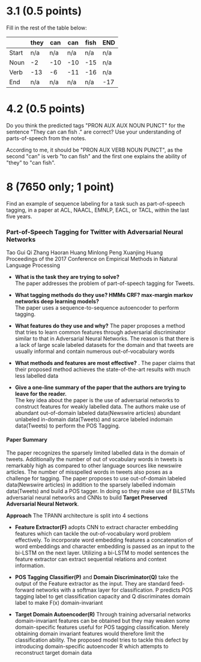# 3.1 (0.5 points)

Fill in the rest of the table below:

|      | they | can | can | fish | END |
|------|------|-----|-----|------|-----|
| Start|  n/a | n/a | n/a | n/a  | n/a |
| Noun | -2   | -10 | -10 | -15  | n/a |
| Verb | -13  | -6  | -11 | -16  | n/a |
| End  | n/a  | n/a | n/a | n/a  | -17 |


# 4.2 (0.5 points)

Do you think the predicted tags "PRON AUX AUX NOUN PUNCT" for the sentence "They can can fish ." are correct? Use your understanding of parts-of-speech from the notes.  

According to me, it should be "PRON AUX VERB NOUN PUNCT", as the second "can" is verb "to can fish" and the first one explains the ability of "they" to "can fish". 



# 8 (7650 only; 1 point)

Find an example of sequence labeling for a task such as part-of-speech tagging, in a paper at ACL, NAACL, EMNLP, EACL, or TACL, within the last five years. 

### Part-of-Speech Tagging for Twitter with Adversarial Neural Networks
Tao Gui Qi Zhang Haoran Huang Minlong Peng Xuanjing Huang  
Proceedings of the 2017 Conference on Empirical Methods in Natural Language Processing   

* **What is the task they are trying to solve?**  
    The paper addresses the problem of part-of-speech tagging for Tweets.   
  
* **What tagging methods do they use? HMMs CRF? max-margin markov networks deep learning models?**   
    The paper uses a sequence-to-sequence autoencoder to perform tagging.  
  
* **What features do they use and why?**
    The paper proposes a method that tries to learn common features through adversarial discriminator similar to that in Adversarial Neural Networks. The reason is that there is a lack of large scale labeled datasets for the domain and  that tweets are usually informal and contain numerous out-of-vocabulary words  
  
* **What methods and features are most effective?** . 
    The paper claims that their proposed method achieves the state-of-the-art results with much less labelled data  
  
* **Give a one-line summary of the paper that the authors are trying to leave for the reader.**  
    The key idea about the paper is the use of adversarial networks to construct features for weakly labelled data. The authors make use of abundant out-of-domain labeled data(Newswire articles) abundant  unlabeled in-domain data(Tweets) and scarce labeled indomain data(Tweets) to perform the POS Tagging.  

#### **Paper Summary** 

The paper recognizes the sparsely limited labelled data in the domain of tweets. Additionally the number of out of vocabulary words in tweets is remarkably high as compared to other language sources like newswire articles. The number of misspelled words in tweets also poses as a challenge for tagging. The paper proposes to use out-of-domain labeled data(Newswire articles) in addition to the sparsely labelled indomain data(Tweets) and build a POS tagger. In doing so they make use of BiLSTMs adversarial neural networks and CNNs to build **Target Preserved Adversarial Neural Network**.

**Approach**
The TPANN architecture is split into 4 sections
* **Feature Extractor(F)** adopts CNN to extract character embedding features which can tackle the out-of-vocabulary word problem effectively. To incorporate word embedding features a concatenation of word embeddings and character embedding is passed as an input to the bi-LSTM on the next layer. Utilizing a bi-LSTM to model sentences the feature extractor can extract sequential relations and context information. 
    
* **POS Tagging Classifier(P)** and **Domain Discriminator(Q)** take the output of the Feature extractor as the input. They are standard feed-forward networks with a softmax layer for classification. P predicts POS tagging label to get classification capacity and Q discriminates domain label to make F(x) domain-invariant

* **Target Domain Autoencoder(R)** Through training adversarial networks domain-invariant features can be obtained but they may weaken some domain-specific features useful for POS tagging classification. Merely obtaining domain invariant features would therefore limit the classification ability. The proposed model tries to tackle this defect by introducing domain-specific autoencoder R which attempts to reconstruct target domain data  

   
